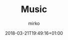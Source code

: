 ---
title: "Music"
author: "mirko"
date: 2018-03-21T19:49:16+01:00
backUrl: "/portfolio/"
draft: true
---